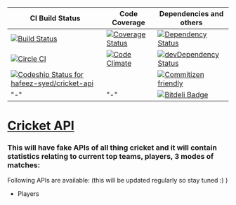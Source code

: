 CI Build Status | Code Coverage | Dependencies and others |
------------- | ------------- | -------------
[![Build Status](https://travis-ci.org/hafeez-syed/cricket-api.svg?branch=master)](https://travis-ci.org/hafeez-syed/cricket-api) | [![Coverage Status](https://coveralls.io/repos/hafeez-syed/cricket-api/badge.svg?branch=master&service=github)](https://coveralls.io/github/hafeez-syed/cricket-api?branch=master) | [![Dependency Status](https://david-dm.org/hafeez-syed/cricket-api.svg)](https://david-dm.org/hafeez-syed/cricket-api) |
[![Circle CI](https://circleci.com/gh/hafeez-syed/cricket-api/tree/master.svg?style=svg)](https://circleci.com/gh/hafeez-syed/cricket-api/tree/master) | [![Code Climate](https://codeclimate.com/github/hafeez-syed/cricket-api/badges/gpa.svg)](https://codeclimate.com/github/hafeez-syed/cricket-api) | [![devDependency Status](https://david-dm.org/hafeez-syed/cricket-api/dev-status.svg)](https://david-dm.org/hafeez-syed/cricket-api#info=devDependencies) |
[![Codeship Status for hafeez-syed/cricket-api](https://codeship.com/projects/c32fbd90-2e98-0133-bfb7-3a2a4d3529b0/status?branch=master)](https://codeship.com/projects/99151) | | [![Commitizen friendly](https://img.shields.io/badge/commitizen-friendly-brightgreen.svg)](http://commitizen.github.io/cz-cli/) |
"-" | "-" | [![Bitdeli Badge](https://d2weczhvl823v0.cloudfront.net/hafeez-syed/cricket-api/trend.png)](https://bitdeli.com/free "Bitdeli Badge") |


[Cricket API](https://github.com/hafeez-syed/cricket-api) 
=====

### This will have fake APIs of all thing cricket and it will contain statistics relating to current top teams, players, 3 modes of matches:

Following APIs are available: (this will be updated regularly so stay tuned :) )

-  Players



